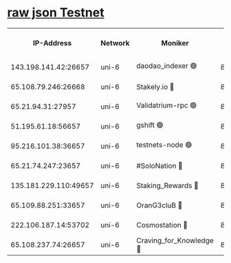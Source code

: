 [raw json Testnet](https://rpc-check.junot.stavr.tech/junot/rpc-junot-result.json)
=


<table><tr><th>IP-Address</th><th>Network</th><th>Moniker</th><th>Latest Block Height</th><th>Earliest Block Height</th><th>Catching Up</th><th>Tx Index</th><th>Voting Power</th><th>Scan Time</th></tr><tr><td>143.198.141.42:26657</td><td>uni-6</td><td>daodao_indexer 🟢</td><td>8963838</td><td>1</td><td>False</td><td>off</td><td>0</td><td>2024-03-17T14:10:33.692166497UTC</td></tr><tr><td>65.108.79.246:26668</td><td>uni-6</td><td>Stakely.io 🔴</td><td>8963834</td><td>1570872</td><td>False</td><td>on</td><td>11</td><td>2024-03-17T14:10:17.713385912UTC</td></tr><tr><td>65.21.94.31:27957</td><td>uni-6</td><td>Validatrium-rpc 🟢</td><td>8963832</td><td>2943363</td><td>False</td><td>on</td><td>0</td><td>2024-03-17T14:10:13.336617597UTC</td></tr><tr><td>51.195.61.18:56657</td><td>uni-6</td><td>gshift 🟢</td><td>8559900</td><td>7691417</td><td>False</td><td>on</td><td>0</td><td>2024-03-17T14:09:59.515400286UTC</td></tr><tr><td>95.216.101.38:36657</td><td>uni-6</td><td>testnets-node 🟢</td><td>8963835</td><td>8116304</td><td>False</td><td>on</td><td>0</td><td>2024-03-17T14:10:20.053645377UTC</td></tr><tr><td>65.21.74.247:23657</td><td>uni-6</td><td>#SoloNation 🔴</td><td>8963838</td><td>8237483</td><td>False</td><td>on</td><td>112</td><td>2024-03-17T14:10:32.843254305UTC</td></tr><tr><td>135.181.229.110:49657</td><td>uni-6</td><td>Staking_Rewards 🔴</td><td>8963841</td><td>8388763</td><td>False</td><td>on</td><td>1008</td><td>2024-03-17T14:10:40.415464018UTC</td></tr><tr><td>65.109.88.251:33657</td><td>uni-6</td><td>OranG3cluB 🔴</td><td>8963840</td><td>8418953</td><td>False</td><td>on</td><td>11</td><td>2024-03-17T14:10:38.074383688UTC</td></tr><tr><td>222.106.187.14:53702</td><td>uni-6</td><td>Cosmostation 🔴</td><td>8963831</td><td>8759614</td><td>False</td><td>on</td><td>109013</td><td>2024-03-17T14:10:11.002262271UTC</td></tr><tr><td>65.108.237.74:26657</td><td>uni-6</td><td>Craving_for_Knowledge 🔴</td><td>8963837</td><td>8896131</td><td>False</td><td>on</td><td>9004</td><td>2024-03-17T14:10:30.517719430UTC</td></tr></table>